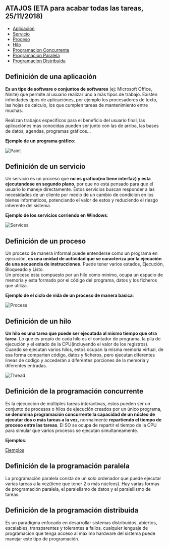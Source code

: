 ## ATAJOS (ETA para acabar todas las tareas, 25/11/2018)
* [Aplicacion](#definición-de-una-aplicación)  
* [Servicio](#definición-de-un-servicio)  
* [Proceso](#definición-de-un-proceso)  
* [Hilo](#definición-de-un-hilo)  
* [Programacion Concurrente](#definición-de-la-programación-concurrente)  
* [Programacion Paralela](#definición-de-la-programación-paralela)  
* [Programacion Distribuida](#definición-de-la-programación-distribuida)  

## Definición de una aplicación  

**Es un tipo de software o conjuntos de softwares** (ej: Microsoft Office, Ninite) que permite al usuario realizar uno a más tipos de trabajo. Existen infinidades tipos de aplicaciónes, por ejemplo los procesadores de texto, las hojas de calculo, los que cumplen tareas de mantenimiento entre muchas.  
  
  Realizan trabajos especificos para el beneficio del usuario final, las aplicaciónes mas conocidas pueden ser junto con las de arriba, las bases de datos, agendas, programas gráficos...  
  
  **Ejemplo de un programa gráfico**:
  
  ![Paint](https://upload.wikimedia.org/wikipedia/commons/f/f8/Paint.NET_3.35_screenshot.png)

## Definición de un servicio  

Un servicio es un proceso que **no es grafico(no tiene interfaz) y esta ejecutandose en segundo plano**, por que  no está pensado para que el usuario lo maneje directamente. Estos servicios buscan responder a las necesidades de un cliente por medio de un cambio de condición en los bienes informaticos, potenciando el valor de estos y reduciendo el riesgo inherente del sistema.  

**Ejemplo de los servicios corriendo en Windows**:

![Services](https://www.howtogeek.com/wp-content/uploads/2014/05/clip_image0024.png)


## Definición de un proceso  
Un proceso de manera informal puede entenderse como un programa en ejecución, **es una unidad de actividad que se caracteriza por la ejecución de una secuencia de instrucciones.**  Puede tener varios estados, Ejecución, Bloqueado y Listo.  
Un proceso esta compuesto por un hilo como mínimo, ocupa un espacio de memoria y esta formado por el código del programa, datos y los ficheros que utiliza.  

**Ejemplo de el ciclo de vida de un proceso de manera basica**:

![Process](https://www.cs.uic.edu/~jbell/CourseNotes/OperatingSystems/images/Chapter3/3_02_ProcessState.jpg)

## Definición de un hilo  

**Un hilo es una tarea que puede ser ejecutada al mismo tiempo que otra tarea**. Lo que es propio de cada hilo es el contador de programa, la pila de ejecución y el estado de la CPU(incluyendo el valor de los registros).
Cuando se ejecutan varios hilos, estos ocupan la misma memoria virtual, de esa forma comparten código, datos y ficheros, pero ejecutan diferentes lineas de codigo y accederán a diferentes porciones de la memoria y diferentes entradas.

![Thread](https://techdifferences.com/wp-content/uploads/2017/01/Multithreading.jpg)

## Definición de la programación concurrente  
Es la ejecuccion de múltiples tareas interactivas, estos pueden ser un conjunto de procesos o hilos de ejecución creados por un único programa, **se denomina programación concurrente la capacidad de un núcleo de ejecutar dos o más tareas a la vez**, normalmente **repartiendo el tiempo de proceso entre las tareas**. El SO se ocupa de repartir el tiempo de la CPU para simular que varios procesos se ejecutan simultaneamente.  

**Ejemplos**:  

[Ejemplos](https://github.com/usernameAlbus/PSP/tree/master/B.-_ProgramacionMultiproceso(ProcessBuilder)_(Thread%26Runnable)/Thread_y_Runnable)

## Definición de la programación paralela  

La programación paralela consta de un solo ordenador que puede ejecutar varias tareas a la vez(tiene que tener 2 o más núcleos). Hay varias formas de programación paralela, el paralelismo de datos y el paralellismo de tareas.  

## Definición de la programación distribuida  
  Es un paradigma enfocado en desarrollar sistemas distribuidos, abiertos, escalables, transparentes y tolerantes a fallos, cualquier lenguaje de programacion que tenga acceso al máximo hardware del sistema puede manejar este tipo de programación.

